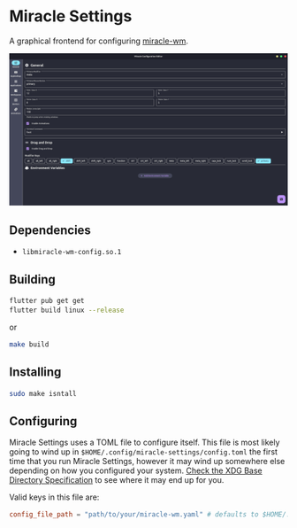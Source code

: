 # Miracle Settings

A graphical frontend for configuring [miracle-wm](https://github.com/miracle-wm-org/miracle-wm).

![The general settings page of miracle settings](image.png "Miracle Configuration Editor")

## Dependencies
- `libmiracle-wm-config.so.1`

## Building

```sh
flutter pub get get
flutter build linux --release
```

or

```sh
make build
```

## Installing
```sh
sudo make isntall
```

## Configuring
Miracle Settings uses a TOML file to configure itself. This file is most likely
going to wind up in `$HOME/.config/miracle-settings/config.toml` the first time
that you run Miracle Settings, however it may wind up somewhere else depending
on how you configured your system. [Check the XDG Base Directory Specification](https://specifications.freedesktop.org/basedir-spec/latest/)
to see where it may end up for you.

Valid keys in this file are:

```toml
config_file_path = "path/to/your/miracle-wm.yaml" # defaults to $HOME/.config/miracle-wm/config.yaml
```
